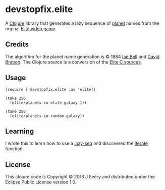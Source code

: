 devstopfix.elite
================

A [Clojure](http://clojure.org/) library that generates a lazy sequence of [planet](http://en.wikipedia.org/wiki/Planet) names from the orginal [Elite video game][1].

## Credits

The algorithm for the planet name generation is © 1984 [Ian Bell](http://www.iancgbell.clara.net/)  and [David Braben](https://twitter.com/DavidBraben). The Clojure source is a conversion of the [Elite C sources](http://www.iancgbell.clara.net/elite/text/index.htm).

## Usage

	(require ['devstopfix.elite :as 'elite])

	(take 256 
	  (elite/planets-in-elite-galaxy 1))

	(take 256 
	  (elite/planets-in-random-galaxy))

## Learning

I wrote this to learn how to use a [lazy-seq](http://clojure.github.io/clojure/clojure.core-api.html#clojure.core/lazy-seq) and discovered the [iterate](http://clojure.github.io/clojure/clojure.core-api.html#clojure.core/iterate) function. 

## License

This clojure code is Copyright © 2013 J Every and distributed under the Eclipse Public License version 1.0.


 [1]: http://en.wikipedia.org/wiki/Elite_(video_game)